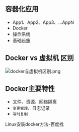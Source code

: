 ## 容器化应用
* App1、App2、App3、...AppN
* Docker
* 操作系统
* 基础设施

## Docker vs 虚拟机 区别
![docker与虚拟机区别.png](https://i.loli.net/2020/09/09/NZ2WCtLPnubHUjm.png)

## Docker主要特性
* 文件、资源、网络隔离
* `变更管理`、日志记录
* `写时复制`

Linux安装docker方法-百度找